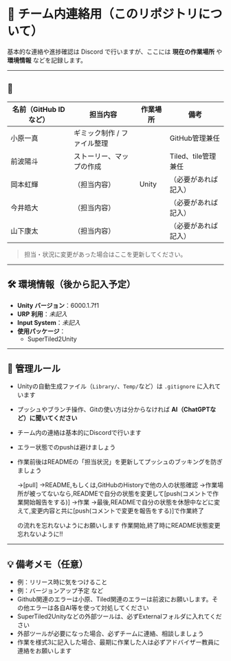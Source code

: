 # 📌 チーム内連絡用（このリポジトリについて） 
基本的な連絡や進捗確認は Discord で行いますが、ここには **現在の作業場所** や **環境情報** などを記録します。

---

## 👥 

| 名前（GitHub IDなど） | 担当内容                      | 作業場所     | 備考               |
|-----------------------|-------------------------------|----------|--------------------|
| 小原一真               | ギミック制作 / ファイル整理     |          | GitHub管理兼任     |
| 前波陽斗           　  | ストーリー、マップの作成        |          | Tiled、tile管理兼任 |
| 岡本虹輝　             | （担当内容）                   | Unity  | （必要があれば記入） |
| 今井皓大　             | （担当内容）                   |          | （必要があれば記入） |
| 山下康太　             | （担当内容）                   |          | （必要があれば記入） |

> 担当・状況に変更があった場合はここを更新してください。

---

## 🛠️ 環境情報（後から記入予定）

- **Unity バージョン**：6000.1.7f1
- **URP 利用**：_未記入_
- **Input System**：_未記入_
- **使用パッケージ**：
  - SuperTiled2Unity

---

## 📂 管理ルール

- Unityの自動生成ファイル（`Library/`、`Temp/`など）は `.gitignore` に入れています  
- プッシュやブランチ操作、Gitの使い方は分からなければ **AI（ChatGPTなど）に聞いてください**  
- チーム内の連絡は基本的にDiscordで行います  
- エラー状態でのpushは避けましょう
- 作業前後はREADMEの「担当状況」を更新してプッシュのブッキングを防ぎましょう  
  
  →[pull]
  →README,もしくは,GitHubのHistoryで他の人の状態確認
  →作業場所が被ってないなら,READMEで自分の状態を変更して[push(コメントで作業開始報告をする)]
  →作業
  →最後,READMEで自分の状態を休憩中などに変えて,変更内容と共に[push(コメントで変更を報告をする)]で作業終了
  
  の流れを忘れないようにお願いします
  作業開始,終了時にREADME状態変更忘れないように!!

---

## 💡 備考メモ（任意）

- 例：リリース時に気をつけること  
- 例：バージョンアップ予定 など
- Github関連のエラーは小原、Tiled関連のエラーは前波にお願いします。その他エラーは各自AI等を使って対処してください
- SuperTiled2Unityなどの外部ツールは、必ずExternalフォルダに入れてください
- 外部ツールが必要になった場合、必ずチームに連絡、相談しましょう
- 作業を様式3に記入した場合、最期に作業した人は必ずアドバイザー教員に連絡をお願いします

